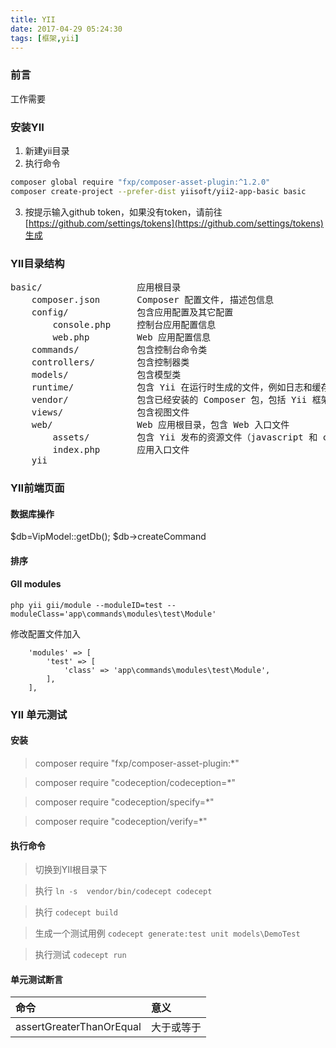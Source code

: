 ```yaml
---
title: YII
date: 2017-04-29 05:24:30
tags: [框架,yii]
---
```


### 前言
工作需要

### 安装YII
1. 新建yii目录
2. 执行命令
```bash
composer global require "fxp/composer-asset-plugin:^1.2.0"
composer create-project --prefer-dist yiisoft/yii2-app-basic basic
```
3. 按提示输入github token，如果没有token，请前往[https://github.com/settings/tokens](https://github.com/settings/tokens)生成


### YII目录结构
<pre>
basic/                  应用根目录
    composer.json       Composer 配置文件, 描述包信息
    config/             包含应用配置及其它配置
        console.php     控制台应用配置信息
        web.php         Web 应用配置信息
    commands/           包含控制台命令类
    controllers/        包含控制器类
    models/             包含模型类
    runtime/            包含 Yii 在运行时生成的文件，例如日志和缓存文件
    vendor/             包含已经安装的 Composer 包，包括 Yii 框架自身
    views/              包含视图文件
    web/                Web 应用根目录，包含 Web 入口文件
        assets/         包含 Yii 发布的资源文件（javascript 和 css）
        index.php       应用入口文件
    yii  
</pre>

### YII前端页面

#### 数据库操作

$db=VipModel::getDb();
$db->createCommand


#### 排序



#### GII modules
```
php yii gii/module --moduleID=test --moduleClass='app\commands\modules\test\Module'
```

修改配置文件加入
```$xslt
    'modules' => [
        'test' => [
            'class' => 'app\commands\modules\test\Module',
        ],
    ],
```
    
### YII 单元测试

#### 安装
>composer require "fxp/composer-asset-plugin:*"

>composer require "codeception/codeception=*"

>composer require "codeception/specify=*"

>composer require "codeception/verify=*"


#### 执行命令
>切换到YII根目录下

> 执行 `ln -s  vendor/bin/codecept codecept`

> 执行 `codecept build`

> 生成一个测试用例 `codecept generate:test unit models\DemoTest `

> 执行测试 `codecept run`





#### 单元测试断言
|命令|意义|
|:--|:--|
|assertGreaterThanOrEqual|大于或等于|




